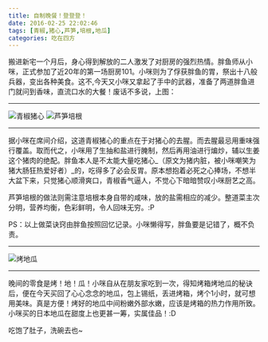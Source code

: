 ```yaml
---
title: 自制晚餐！登登登！
date: 2016-02-25 22:02:46
tags: [青椒,猪心,芦笋,培根,地瓜]
categories: 吃在四方
---
```

搬进新宅一个月后，身心得到解放的二人激发了对厨房的强烈热情。胖鱼师从小咪，正式参加了近20年的第一场厨房101。小咪则为了俘获胖鱼的胃，祭出十八般兵器，变出各种美食。<!--more-->这不,今天又小咪又拿起了手中的武器，准备了两道胖鱼进门就问到香味，直流口水的大餐！废话不多说，上图：
___
![青椒猪心](/images/000001.JPG)
![芦笋培根](/images/000002.JPG)
___

据小咪在席间介绍，这道青椒猪心的重点在于对猪心的去腥。而去腥最忌用重味强行覆盖。取而代之，小咪用了生抽和盐进行腌制，然后再用油进行煸炒，辅以生姜这个猪肉的绝配。胖鱼本人是不太能大量吃猪心_（原文为猪内脏，被小咪嘲笑为猪大肠狂热爱好者）_的，吃得多了必会反胃。原本想抱着必死之心捧场，不想半大盆下来，只觉猪心顺滑爽口，青椒香气逼人，不觉心下暗暗赞叹小咪厨艺之高。

芦笋培根的做法则需注意培根本身自带的咸味，放的盐需相应的减少。整道菜主次分明，营养均衡，色彩鲜明，令人回味无穷。:P

PS：以上做菜诀窍由胖鱼按照回忆记录。小咪懒得写，胖鱼要是记错了，概不负责。
___
![烤地瓜](/images/000003.JPG)
___

晚间的零食是烤！地！瓜！小咪自从在朋友家吃到一次，得知烤箱烤地瓜的秘诀后，便在今天买回了心心念念的地瓜，包上锡纸，丢进烤箱，烤个1小时，就可想用美味。真是方便！烤好的地瓜中间粉嫩外部水嫩，应该是烤箱的热力作用所致。小咪买的日本地瓜在甜度上也更甚一筹，实属佳品！:D

吃饱了肚子，洗碗去也~
